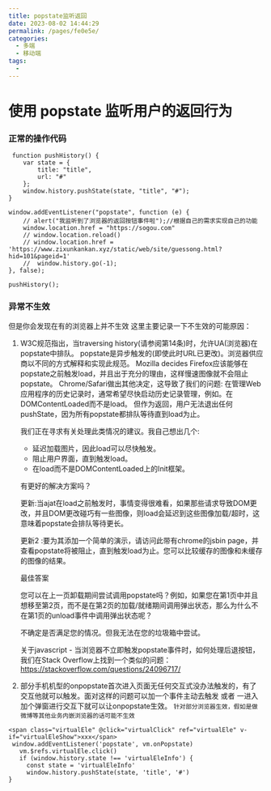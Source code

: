 ```yaml
---
title: popstate监听返回
date: 2023-08-02 14:44:29
permalink: /pages/fe0e5e/
categories:
  - 多端
  - 移动端
tags:
  -
---
```


# 使用 popstate 监听用户的返回行为

### 正常的操作代码

```
 function pushHistory() {
    var state = {
        title: "title",
        url: "#"
    };
    window.history.pushState(state, "title", "#");
}

window.addEventListener("popstate", function (e) {
    // alert("我监听到了浏览器的返回按钮事件啦");//根据自己的需求实现自己的功能
    window.location.href = "https://sogou.com"
    // window.location.reload()
    // window.location.href = 'https://www.zixunkankan.xyz/static/web/site/guessong.html?hid=101&pageid=1'
    //  window.history.go(-1);
}, false);

pushHistory();
```

### 异常不生效
但是你会发现在有的浏览器上并不生效
这里主要记录一下不生效的可能原因：
1.  W3C规范指出，当traversing history(请参阅第14条)时，允许UA(浏览器)在popstate中排队。 popstate是异步触发的(即使此时URL已更改)。浏览器供应商以不同的方式解释和实现此规范。 Mozilla decides Firefox应该能够在popstate之前触发load，并且出于充分的理由，这样慢速图像就不会阻止popstate。
    Chrome/Safari做出其他决定，这导致了我们的问题:
    在管理Web应用程序的历史记录时，通常希望尽快启动历史记录管理，例如。在DOMContentLoaded而不是load。 但作为返回，用户无法退出任何pushState，因为所有popstate都排队等待直到load为止。

    我们正在寻求有关处理此类情况的建议。我自己想出几个:

    - 延迟加载图片，因此load可以尽快触发。
    - 阻止用户界面，直到触发load。
    - 在load而不是DOMContentLoaded上的Init框架。

    有更好的解决方案吗？

    更新:当ajat在load之前触发时，事情变得很难看，如果那些请求导致DOM更改，并且DOM更改碰巧有一些图像，则load会延迟到这些图像加载/超时，这意味着popstate会排队等待更长。

    更新2 :要为其添加一个简单的演示，请访问此带有chrome的jsbin page，并查看popstate将被阻止，直到触发load为止。您可以比较缓存的图像和未缓存的图像的结果。
    
    最佳答案

    您可以在上一页卸载期间尝试调用popstate吗？例如，如果您在第1页中并且想移至第2页，而不是在第2页的加载/就绪期间调用弹出状态，那么为什么不在第1页的unload事件中调用弹出状态呢？

    不确定是否满足您的情况。但我无法在您的垃圾箱中尝试。

    关于javascript - 当浏览器不立即触发popstate事件时，如何处理后退按钮，我们在Stack Overflow上找到一个类似的问题：
    https://stackoverflow.com/questions/24096717/

2. 部分手机机型的onpopstate首次进入页面无任何交互式没办法触发的，有了交互他就可以触发。面对这样的问题可以加一个事件主动去触发 或者 一进入加个弹窗进行交互下就可以让onpopstate生效。
`针对部分浏览器生效，假如是做微博等其他业务内嵌浏览器的话可能不生效`
```
<span class="virtualEle" @click="virtualClick" ref="virtualEle" v-if="virtualEleShow">xxx</span>
 window.addEventListener('popstate', vm.onPopstate)
   vm.$refs.virtualEle.click()
   if (window.history.state !== 'virtualEleInfo') {
     const state = 'virtualEleInfo'
     window.history.pushState(state, 'title', '#')
}
```